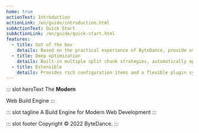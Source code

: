 ```yaml
---
home: true
actionText: Introduction
actionLink: /en/guide/introduction.html
subActionText: Quick Start
subActionLink: /en/guide/quick-start.html
features:
  - title: Out of the box
    details: Based on the practical experience of ByteDance, provide useful features for web development by default.
  - title: Deep optimization
    details: Built-in multiple split chunk strategies, automatically optimize static assets, ensure performance of production app.
  - title: Extensible
    details: Provides rich configuration items and a flexible plugin system to support in-depth customization of all features.
---
```


::: slot heroText
The <b class="gradient">Modern</b>

Web Build Engine
:::

::: slot tagline
A Build Engine for Modern Web Development
:::

::: slot footer
Copyright © 2022 ByteDance.
:::
